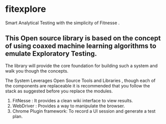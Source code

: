 fitexplore
==========

Smart Analytical Testing with the simplicity of Fitnesse .
 
 
This Open source library is based on the concept of using coaxed machine learning algorithms to emulate Exploratory Testing. 
---
The library will provide the core foundation for building such a system and walk you though the concepts.
 
The System Leverages Open Source Tools and Libraries , though each of the components are replaceable it is recommended that you follow the stack as suggested before you replace the modules.

1. FitNesse : It provides a clean wiki interface to view results.
2. WebDriver : Provides a way to manipulate the browser.
3. Chrome Plugin framework: To record a UI session and generate a test plan.


